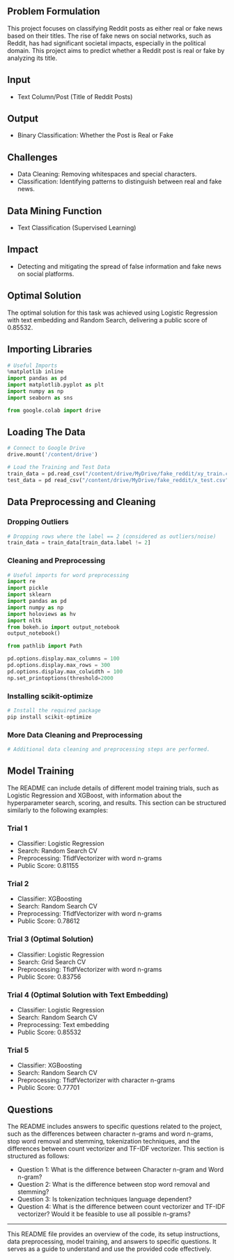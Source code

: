 

## Problem Formulation

This project focuses on classifying Reddit posts as either real or fake news based on their titles. The rise of fake news on social networks, such as Reddit, has had significant societal impacts, especially in the political domain. This project aims to predict whether a Reddit post is real or fake by analyzing its title.

## Input

- Text Column/Post (Title of Reddit Posts)

## Output

- Binary Classification: Whether the Post is Real or Fake

## Challenges

- Data Cleaning: Removing whitespaces and special characters.
- Classification: Identifying patterns to distinguish between real and fake news.

## Data Mining Function

- Text Classification (Supervised Learning)

## Impact

- Detecting and mitigating the spread of false information and fake news on social platforms.

## Optimal Solution

The optimal solution for this task was achieved using Logistic Regression with text embedding and Random Search, delivering a public score of 0.85532.

## Importing Libraries

```python
# Useful Imports
%matplotlib inline
import pandas as pd
import matplotlib.pyplot as plt
import numpy as np
import seaborn as sns

from google.colab import drive
```

## Loading The Data

```python
# Connect to Google Drive
drive.mount('/content/drive')

# Load the Training and Test Data
train_data = pd.read_csv("/content/drive/MyDrive/fake_reddit/xy_train.csv")
test_data = pd read_csv("/content/drive/MyDrive/fake_reddit/x_test.csv")
```

## Data Preprocessing and Cleaning

### Dropping Outliers

```python
# Dropping rows where the label == 2 (considered as outliers/noise)
train_data = train_data[train_data.label != 2]
```

### Cleaning and Preprocessing

```python
# Useful imports for word preprocessing
import re
import pickle
import sklearn
import pandas as pd
import numpy as np
import holoviews as hv
import nltk
from bokeh.io import output_notebook
output_notebook()

from pathlib import Path

pd.options.display.max_columns = 100
pd.options.display.max_rows = 300
pd.options.display.max_colwidth = 100
np.set_printoptions(threshold=2000
```

### Installing scikit-optimize

```python
# Install the required package
pip install scikit-optimize
```

### More Data Cleaning and Preprocessing

```python
# Additional data cleaning and preprocessing steps are performed.
```

## Model Training

The README can include details of different model training trials, such as Logistic Regression and XGBoost, with information about the hyperparameter search, scoring, and results. This section can be structured similarly to the following examples:

### Trial 1

- Classifier: Logistic Regression
- Search: Random Search CV
- Preprocessing: TfidfVectorizer with word n-grams
- Public Score: 0.81155

### Trial 2

- Classifier: XGBoosting
- Search: Random Search CV
- Preprocessing: TfidfVectorizer with word n-grams
- Public Score: 0.78612

### Trial 3 (Optimal Solution)

- Classifier: Logistic Regression
- Search: Grid Search CV
- Preprocessing: TfidfVectorizer with word n-grams
- Public Score: 0.83756

### Trial 4 (Optimal Solution with Text Embedding)

- Classifier: Logistic Regression
- Search: Random Search CV
- Preprocessing: Text embedding
- Public Score: 0.85532

### Trial 5

- Classifier: XGBoosting
- Search: Random Search CV
- Preprocessing: TfidfVectorizer with character n-grams
- Public Score: 0.77701

## Questions

The README includes answers to specific questions related to the project, such as the differences between character n-grams and word n-grams, stop word removal and stemming, tokenization techniques, and the differences between count vectorizer and TF-IDF vectorizer. This section is structured as follows:

- Question 1: What is the difference between Character n-gram and Word n-gram?
- Question 2: What is the difference between stop word removal and stemming?
- Question 3: Is tokenization techniques language dependent?
- Question 4: What is the difference between count vectorizer and TF-IDF vectorizer? Would it be feasible to use all possible n-grams?

---

This README file provides an overview of the code, its setup instructions, data preprocessing, model training, and answers to specific questions. It serves as a guide to understand and use the provided code effectively.